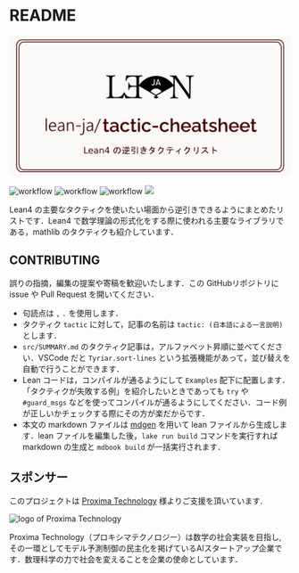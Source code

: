 # README

[![repo logo](./src/image/project_image.png)](https://github.com/wei/socialify)

![workflow](https://github.com/lean-ja/tactic-cheatsheet/actions/workflows/ci.yml/badge.svg) ![workflow](https://github.com/lean-ja/tactic-cheatsheet/actions/workflows/deploy.yml/badge.svg) ![workflow](https://github.com/lean-ja/tactic-cheatsheet/actions/workflows/update.yml/badge.svg) [![](https://dcbadge.limes.pink/api/server/p32ZfnVawh?style=flat)](https://discord.gg/p32ZfnVawh)

Lean4 の主要なタクティクを使いたい場面から逆引きできるようにまとめたリストです．Lean4 で数学理論の形式化をする際に使われる主要なライブラリである，mathlib のタクティクも紹介しています．

## CONTRIBUTING

誤りの指摘，編集の提案や寄稿を歓迎いたします．この GitHubリポジトリに issue や Pull Request を開いてください．

* 句読点は `,` `.` を使用します．
* タクティク `tactic` に対して，記事の名前は `tactic: (日本語による一言説明)` とします．
* `src/SUMMARY.md` のタクティク記事は，アルファベット昇順に並べてください．VSCode だと `Tyriar.sort-lines` という拡張機能があって，並び替えを自動で行うことができます．
* Lean コードは，コンパイルが通るようにして `Examples` 配下に配置します．「タクティクが失敗する例」を紹介したいときであっても `try` や `#guard_msgs` などを使ってコンパイルが通るようにしてください．コード例が正しいかチェックする際にその方が楽だからです．
* 本文の markdown ファイルは [mdgen](https://github.com/Seasawher/mdgen) を用いて lean ファイルから生成します．lean ファイルを編集した後，`lake run build` コマンドを実行すれば markdown の生成と `mdbook build` が一括実行されます．

## スポンサー

このプロジェクトは [Proxima Technology](https://proxima-ai-tech.com/) 様よりご支援を頂いています.

![logo of Proxima Technology](./src/image/proxima.png)

Proxima Technology（プロキシマテクノロジー）は数学の社会実装を目指し, その⼀環としてモデル予測制御の民主化を掲げているAIスタートアップ企業です．数理科学の力で社会を変えることを企業の使命としています．
